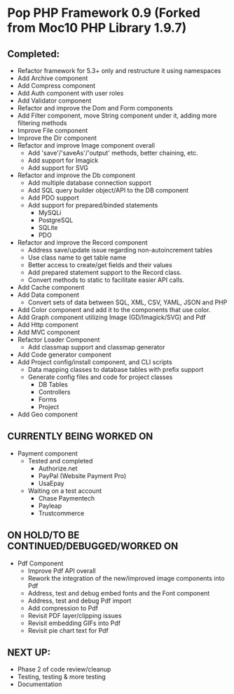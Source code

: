 Pop PHP Framework 0.9 (Forked from Moc10 PHP Library 1.9.7)
===========================================================

Completed:
----------
* Refactor framework for 5.3+ only and restructure it using namespaces
* Add Archive component
* Add Compress component
* Add Auth component with user roles
* Add Validator component
* Refactor and improve the Dom and Form components
* Add Filter component, move String component under it, adding more filtering methods
* Improve File component
* Improve the Dir component
* Refactor and improve Image component overall
  - Add 'save'/'saveAs'/'output' methods, better chaining, etc.
  - Add support for Imagick
  - Add support for SVG
* Refactor and improve the Db component
  - Add multiple database connection support
  - Add SQL query builder object/API to the DB component
  - Add PDO support
  - Add support for prepared/binded statements
    * MySQLi
    * PostgreSQL
    * SQLite
    * PDO
* Refactor and improve the Record component
  - Address save/update issue regarding non-autoincrement tables
  - Use class name to get table name
  - Better access to create/get fields and their values
  - Add prepared statement support to the Record class.
  - Convert methods to static to facilitate easier API calls.
* Add Cache component
* Add Data component
  - Convert sets of data between SQL, XML, CSV, YAML, JSON and PHP
* Add Color component and add it to the components that use color.
* Add Graph component utilizing Image (GD/Imagick/SVG) and Pdf
* Add Http component
* Add MVC component
* Refactor Loader Component
  - Add classmap support and classmap generator
* Add Code generator component
* Add Project config/install component, and CLI scripts
  - Data mapping classes to database tables with prefix support
  - Generate config files and code for project classes
    * DB Tables
    * Controllers
    * Forms
    * Project
* Add Geo component


CURRENTLY BEING WORKED ON
-----------------------------------
* Payment component
  - Tested and completed
    * Authorize.net
    * PayPal (Website Payment Pro)
    * UsaEpay
  - Waiting on a test account
    * Chase Paymentech
    * Payleap
    * Trustcommerce


ON HOLD/TO BE CONTINUED/DEBUGGED/WORKED ON
------------------------------------------
* Pdf Component
  - Improve Pdf API overall
  - Rework the integration of the new/improved image components into Pdf
  - Address, test and debug embed fonts and the Font component
  - Address, test and debug Pdf import
  - Add compression to Pdf
  - Revisit PDF layer/clipping issues
  - Revisit embedding GIFs into Pdf
  - Revisit pie chart text for Pdf


NEXT UP:
--------
* Phase 2 of code review/cleanup
* Testing, testing & more testing
* Documentation

